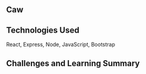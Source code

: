 ## Caw 

## Technologies Used

React, Express, Node, JavaScript, Bootstrap

## Challenges and Learning Summary